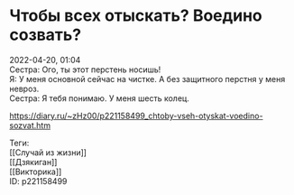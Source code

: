 Чтобы всех отыскать? Воедино созвать?
======================================

   
 2022-04-20, 01:04   
  Сестра: Ого, ты этот перстень носишь!   
 Я: У меня основной сейчас на чистке. А без защитного перстня у меня невроз.   
 Сестра: Я тебя понимаю. У меня шесть колец.   
    
 <https://diary.ru/~zHz00/p221158499_chtoby-vseh-otyskat-voedino-sozvat.htm>   
   
 Теги:   
 [[Случай из жизни]]   
 [[Дзякиган]]   
 [[Викторика]]   
 ID: p221158499
